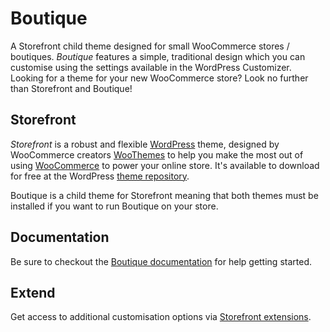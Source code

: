 # Boutique
A Storefront child theme designed for small WooCommerce stores / boutiques. *Boutique* features a simple, traditional design which you can customise using the settings available in the WordPress Customizer. Looking for a theme for your new WooCommerce store? Look no further than Storefront and Boutique!

## Storefront
*Storefront* is a robust and flexible [WordPress](http://wordpress.org) theme, designed by WooCommerce creators [WooThemes](http://woothemes.com/) to help you make the most out of using [WooCommerce](http://woothemes.com/woocommerce/) to power your online store. It's available to download for free at the WordPress [theme repository](https://wordpress.org/themes/storefront/).

Boutique is a child theme for Storefront meaning that both themes must be installed if you want to run Boutique on your store.

## Documentation
Be sure to checkout the [Boutique documentation](http://docs.woothemes.com/document/boutique-store…nt-child-theme/) for help getting started.

## Extend
Get access to additional customisation options via [Storefront extensions](http://www.woothemes.com/product-category/storefront-extensions/).